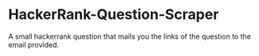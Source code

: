 # HackerRank-Question-Scraper
A small hackerrank question that mails you the links of the question to the email provided.
